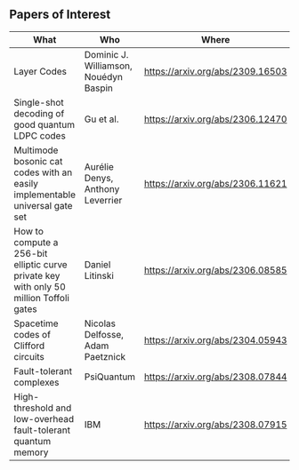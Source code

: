 ## Papers of Interest

| What | Who                                                                     | Where                            |
| --- |-------------------------------------------------------------------------|----------------------------------|
| Layer Codes | Dominic J. Williamson, Nouédyn Baspin | https://arxiv.org/abs/2309.16503 |
| Single-shot decoding of good quantum LDPC codes | Gu et al.                                                               | https://arxiv.org/abs/2306.12470 | 
| Multimode bosonic cat codes with an easily implementable universal gate set | Aurélie Denys, Anthony Leverrier                                        | https://arxiv.org/abs/2306.11621 |
| How to compute a 256-bit elliptic curve private key with only 50 million Toffoli gates | Daniel Litinski                                                         | https://arxiv.org/abs/2306.08585 |
| Spacetime codes of Clifford circuits | Nicolas Delfosse, Adam Paetznick                                        | https://arxiv.org/abs/2304.05943 |
| Fault-tolerant complexes | PsiQuantum                                                              | https://arxiv.org/abs/2308.07844 |
| High-threshold and low-overhead fault-tolerant quantum memory | IBM                                                                     | https://arxiv.org/abs/2308.07915 |

